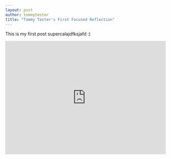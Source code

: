 ```yaml
---
layout: post
author: tommytester
title: "Tommy Tester's First Focused Reflection"
---
```


This is my first post supercalajdfksjafd :) 

<iframe src="https://trinket.io/embed/python/da4b547add" width="100%" height="356" frameborder="0" marginwidth="0" marginheight="0" allowfullscreen></iframe>

